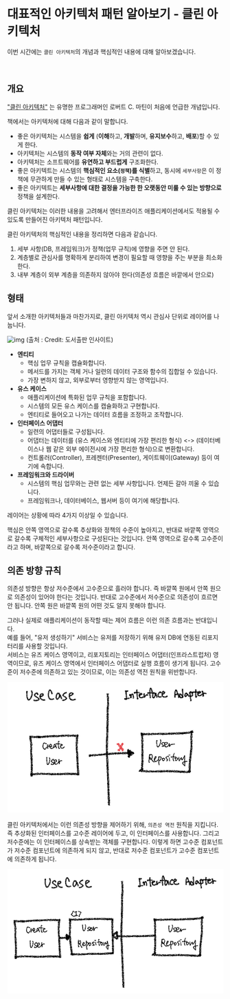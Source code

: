 # 대표적인 아키텍처 패턴 알아보기 - 클린 아키텍처

이번 시간에는 `클린 아키텍처`의 개념과 핵심적인 내용에 대해 알아보겠습니다.

<br>

## 개요

["클린 아키텍처"](http://www.yes24.com/Product/Goods/77283734) 는 유명한 프로그래머인 로버트 C. 마틴이 처음에 언급한 개념입니다.

책에서는 아키텍처에 대해 다음과 같이 말합니다.

- 좋은 아키텍처는 시스템을 **쉽게** (**이해**하고, **개발**하며, **유지보수**하고, **배포**)할 수 있게 한다.
- 아키텍처는 시스템의 **동작 여부 자체**와는 거의 관련이 없다.
- 아키텍처는 소프트웨어를 **유연하고 부드럽게** 구조화한다.
- 좋은 아키텍트는 시스템의 **핵심적인 요소(`정책`)를 식별**하고, 동시에 `세부사항`은 이 정책에 무관하게 만들 수 있는 형태로 시스템을 구축한다.
- 좋은 아키텍트는 **세부사항에 대한 결정을 가능한 한 오랫동안 미룰 수 있는 방향으로** 정책을 설계한다.

클린 아키텍처는 이러한 내용을 고려해서 엔터프라이즈 애플리케이션에서도 적용될 수 있도록 만들어진 아키텍처 패턴입니다.

클린 아키텍처의 핵심적인 내용을 정리하면 다음과 같습니다.

1. 세부 사항(DB, 프레임워크)가 정책(업무 규칙)에 영향을 주면 안 된다.
2. 계층별로 관심사를 명확하게 분리하여 변경이 필요할 때 영향을 주는 부분을 최소화한다.
3. 내부 계층이 외부 계층을 의존하지 않아야 한다(의존성 흐름은 바깥에서 안으로) 


## 형태

앞서 소개한 아키텍처들과 마찬가지로, 클린 아키텍처 역시 관심사 단위로 레이어를 나눕니다.

![img](https://blog.kakaocdn.net/dn/lxciD/btqG3lIG6ym/kcSRUhV2779YNl8j0ELiO1/img.jpg)
(출처 : Credit: 도서출판 인사이트)

- **엔티티**
    - 핵심 업무 규칙을 캡슐화합니다.
    - 메서드를 가지는 객체 거나 일련의 데이터 구조와 함수의 집합일 수 있습니다.
    - 가장 변하지 않고, 외부로부터 영향받지 않는 영역입니다.
- **유스 케이스**
    - 애플리케이션에 특화된 업무 규칙을 포함합니다.
    - 시스템의 모든 유스 케이스를 캡슐화하고 구현합니다.
    - 엔티티로 들어오고 나가는 데이터 흐름을 조정하고 조작합니다.
- **인터페이스 어댑터**
    - 일련의 어댑터들로 구성됩니다.
    - 어댑터는 데이터를 (유스 케이스와 엔티티에 가장 편리한 형식) <-> (데이터베이스나 웹 같은 외부 에이전시에 가장 편리한 형식)으로 변환합니다.
    - 컨트롤러(Controller), 프레젠터(Presenter), 게이트웨이(Gateway) 등이 여기에 속합니다.
- **프레임워크와 드라이버**
    - 시스템의 핵심 업무와는 관련 없는 세부 사항입니다. 언제든 갈아 끼울 수 있습니다.
    - 프레임워크나, 데이터베이스, 웹서버 등이 여기에 해당합니다.

레이어는 상황에 따라 4가지 이상일 수 있습니다.

핵심은 안쪽 영역으로 갈수록 추상화와 정책의 수준이 높아지고, 반대로 바깥쪽 영역으로 갈수록 구체적인 세부사항으로 구성된다는 것입니다.
안쪽 영역으로 갈수록 고수준이라고 하며, 바깥쪽으로 갈수록 저수준이라고 합니다.


## 의존 방향 규칙

의존성 방향은 항상 저수준에서 고수준으로 흘러야 합니다. 즉 바깥쪽 원에서 안쪽 원으로 의존성이 있어야 한다는 것입니다. 
반대로 고수준에서 저수준으로 의존성이 흐르면 안 됩니다. 안쪽 원은 바깥쪽 원의 어떤 것도 알지 못해야 합니다.

그러나 실제로 애플리케이션이 동작할 때는 제어 흐름은 이런 의존 흐름과는 반대입니다.   
예를 들어, "유저 생성하기" 서비스는 유저를 저장하기 위해 유저 DB에 연동된 리포지터리를 사용할 것입니다.  
서비스는 유즈 케이스 영역이고, 리포지토리는 인터페이스 어댑터(인프라스트럽처) 영역이므로, 유즈 케이스 영역에서 인터페이스 어댑터로 실행 흐름이 생기게 됩니다. 
고수준이 저수준에 의존하고 있는 것이므로, 이는 의존성 역전 원칙을 위반합니다.

![이미지1](./images/clean1.png)
<br>

클린 아키텍처에서는 이런 의존성 방향을 제어하기 위해, `의존성 역전` 원칙을 지킵니다. 
즉 추상화된 인터페이스를 고수준 레이어에 두고, 이 인터페이스를 사용합니다. 그리고 저수준에는 이 인터페이스를 상속받는 객체를 구현합니다. 
이렇게 하면 고수준 컴포넌트가 저수준 컴포넌트에 의존하게 되지 않고, 반대로 저수준 컴포넌트가 고수준 컴포넌트에 의존하게 됩니다.

![이미지2](./images/clean2.png)
